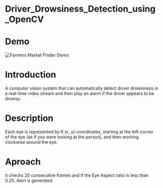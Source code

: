 # Driver_Drowsiness_Detection_using_OpenCV

# Demo
![Farmers Market Finder Demo](/demo.gif)

# Introduction
A computer vision system that can automatically detect driver drowsiness in a real-time video stream and then play an alarm if the driver appears to be drowsy.

# Description
Each eye is represented by 6 (x, y)-coordinates, starting at the left-corner of the eye (as if you were looking at the person), and then working clockwise around the eye.


# Aproach
It checks 20 consecutive frames and if the Eye Aspect ratio is less than 0.25, Alert is generated.
